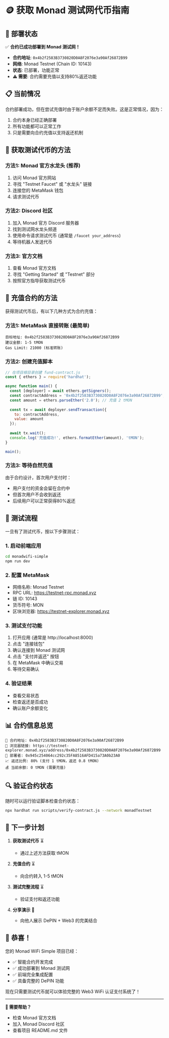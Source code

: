 # 🪙 获取 Monad 测试网代币指南

## 🎉 部署状态
✅ **合约已成功部署到 Monad 测试网！**

- **合约地址**: `0x4b2f2583B3730820D0A8F2076e3a90Af26872B99`
- **网络**: Monad Testnet (Chain ID: 10143)
- **状态**: 已部署，功能正常
- **⚠️ 需要**: 合约需要充值以支持80%返还功能

## 📋 当前情况
合约部署成功，但在尝试充值时由于账户余额不足而失败。这是正常情况，因为：
1. 合约本身已经正确部署
2. 所有功能都可以正常工作
3. 只是需要向合约充值以支持返还机制

## 🚰 获取测试代币的方法

### 方法1: Monad 官方水龙头 (推荐)
1. 访问 Monad 官方网站
2. 寻找 "Testnet Faucet" 或 "水龙头" 链接
3. 连接您的 MetaMask 钱包
4. 请求测试代币

### 方法2: Discord 社区
1. 加入 Monad 官方 Discord 服务器
2. 找到测试网水龙头频道
3. 使用命令请求测试代币 (通常是 `/faucet your_address`)
4. 等待机器人发送代币

### 方法3: 官方文档
1. 查看 Monad 官方文档
2. 寻找 "Getting Started" 或 "Testnet" 部分
3. 按照官方指导获取测试代币

## 🔧 充值合约的方法

获得测试代币后，有以下几种方式为合约充值：

### 方法1: MetaMask 直接转账 (最简单)
```
目标地址: 0x4b2f2583B3730820D0A8F2076e3a90Af26872B99
建议金额: 1-5 tMON
Gas Limit: 21000 (标准转账)
```

### 方法2: 创建充值脚本
```javascript
// 在项目根目录创建 fund-contract.js
const { ethers } = require('hardhat');

async function main() {
  const [deployer] = await ethers.getSigners();
  const contractAddress = '0x4b2f2583B3730820D0A8F2076e3a90Af26872B99';
  const amount = ethers.parseEther('2.0'); // 充值 2 tMON
  
  const tx = await deployer.sendTransaction({
    to: contractAddress,
    value: amount
  });
  
  await tx.wait();
  console.log('充值成功!', ethers.formatEther(amount), 'tMON');
}

main();
```

### 方法3: 等待自然充值
由于合约设计，首次用户支付时：
- 用户支付的资金会留在合约中
- 但首次用户不会收到返还
- 后续用户可以正常获得80%返还

## 🧪 测试流程

一旦有了测试代币，按以下步骤测试：

### 1. 启动前端应用
```bash
cd monadwifi-simple
npm run dev
```

### 2. 配置 MetaMask
- 网络名称: Monad Testnet
- RPC URL: https://testnet-rpc.monad.xyz
- 链 ID: 10143
- 货币符号: MON
- 区块浏览器: https://testnet-explorer.monad.xyz

### 3. 测试支付功能
1. 打开应用 (通常是 http://localhost:8000)
2. 点击 "连接钱包"
3. 确认连接到 Monad 测试网
4. 点击 "支付并返还" 按钮
5. 在 MetaMask 中确认交易
6. 等待交易确认

### 4. 验证结果
- 查看交易状态
- 检查返还是否成功
- 确认账户余额变化

## 📊 合约信息总览

```
📍 合约地址: 0x4b2f2583B3730820D0A8F2076e3a90Af26872B99
🔗 浏览器链接: https://testnet-explorer.monad.xyz/address/0x4b2f2583B3730820D0A8F2076e3a90Af26872B99
👤 部署者: 0x945c254064cc292c35FA8516AFD415a73A0b23A0
📈 返还比例: 80% (支付 1 tMON，返还 0.8 tMON)
💰 当前余额: 0 tMON (需要充值)
```

## 🔍 验证合约状态

随时可以运行验证脚本检查合约状态：
```bash
npx hardhat run scripts/verify-contract.js --network monadTestnet
```

## 🎯 下一步计划

1. **获取测试代币** ⏳
   - 通过上述方法获取 tMON

2. **充值合约** ⏳  
   - 向合约转入 1-5 tMON

3. **测试完整流程** ⏳
   - 验证支付和返还功能

4. **分享演示** 🚀
   - 向他人展示 DePIN + Web3 的完美结合

## 🎉 恭喜！

您的 Monad WiFi Simple 项目已经：
- ✅ 智能合约开发完成
- ✅ 成功部署到 Monad 测试网
- ✅ 前端完全集成配置
- ✅ 具备完整的 DePIN 功能

现在只需要测试代币就可以体验完整的 Web3 WiFi 认证支付系统了！

---

**🤝 需要帮助？**
- 检查 Monad 官方文档
- 加入 Monad Discord 社区  
- 查看项目 README.md 文件